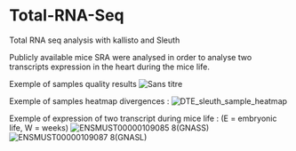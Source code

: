 # Total-RNA-Seq
Total RNA seq analysis with kallisto and Sleuth

Publicly available mice SRA were analysed in order to analyse two transcripts expression in the heart during the mice life.

Exemple of samples quality results
![Sans titre](https://github.com/E-Lan17/Total-RNA-Seq/assets/81633998/66264beb-989f-46c7-bbe9-55fd38bb083e)

Exemple of samples heatmap divergences :
![DTE_sleuth_sample_heatmap](https://github.com/E-Lan17/Total-RNA-Seq/assets/81633998/02af5e02-a77e-491d-ba3a-e558076974c4)

Exemple of expression of two transcript during mice life :
(E = embryonic life, W = weeks)
![ENSMUST00000109085 8(GNASS)](https://github.com/E-Lan17/Total-RNA-Seq/assets/81633998/2a428017-800a-4775-a42d-df2b6b9a9ff5)
![ENSMUST00000109087 8(GNASL)](https://github.com/E-Lan17/Total-RNA-Seq/assets/81633998/67e0662d-2b3e-4adc-9f30-017e79afc873)
